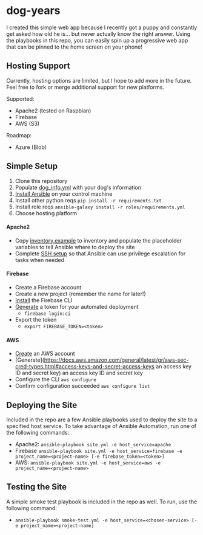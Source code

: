 # dog-years

I created this simple web app because I recently got a puppy and constantly get asked how old he is... but never actually know the right answer. Using the playbooks in this repo, you can easily spin up a progressive web app that can be pinned to the home screen on your phone!

## Hosting Support

Currently, hosting options are limited, but I hope to add more in the future. Feel free to fork or merge additional support for new platforms.

Supported:
- Apache2 (tested on Raspbian)
- Firebase
- AWS (S3)

Roadmap:
- Azure (Blob)

## Simple Setup

1. Clone this repository
2. Populate [dog_info.yml](dog_info.yml) with your dog's information
3. [Install Ansible](https://docs.ansible.com/ansible/latest/installation_guide/intro_installation.html) on your control machine
4. Install other python reqs `pip install -r requirements.txt`
5. Install role reqs `ansible-galaxy install -r roles/requirements.yml`
6. Choose hosting platform

#### Apache2

- Copy [inventory.example](inventory.example) to inventory and populate the placeholder variables to tell Ansible where to deploy the site
- Complete [SSH setup](https://www.bogotobogo.com/DevOps/Ansible/Ansible-SSH-Connection-Setup-Run-Command.php) so that Ansible can use privilege escalation for tasks when needed

#### Firebase

- Create a Firebase account
- Create a new project (remember the name for later!)
- [Install](https://firebase.google.com/docs/cli) the Firebase CLI
- [Generate](https://firebase.google.com/docs/cli#cli-ci-systems) a token for your automated deployment
    - `firebase login:ci`
- Export the token 
    - `export FIREBASE_TOKEN=<token>`

#### AWS

- [Create](https://aws.amazon.com/console/) an AWS account
- [Generate](https://docs.aws.amazon.com/general/latest/gr/aws-sec-cred-types.html#access-keys-and-secret-access-keys an access key ID and secret key) an access key ID and secret key
- Configure the CLI `aws configure`
- Confirm configuration succeeded `aws configure list`

## Deploying the Site

Included in the repo are a few Ansible playbooks used to deploy the site to a specified host service. To take advantage of Ansible Automation, run one of the following commands:

- Apache2: `ansible-playbook site.yml -e host_service=apache`
- Firebase `ansible-playbook site.yml -e host_service=firebase -e project_name=<project-name> [-e firebase_token=<token>]`
- AWS: `ansible-playbook site.yml -e host_service=aws -e project_name=<project-name>`

## Testing the Site

A simple smoke test playbook is included in the repo as well. To run, use the following command:

- `ansible-playbook smoke-test.yml -e host_service=<chosen-service> [-e project_name=<project-name]`